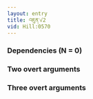 ```yaml
---
layout: entry
title: འཇུན་√2
vid: Hill:0570
---
```

### Dependencies (N = 0)


### Two overt arguments


### Three overt arguments
